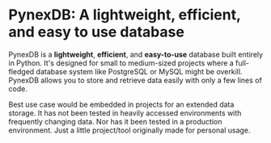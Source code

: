 # PynexDB: A lightweight, efficient, and easy to use database

PynexDB is a **lightweight**, **efficient**, and **easy-to-use** database built entirely in Python. It's designed for small to medium-sized projects where a full-fledged database system like PostgreSQL or MySQL might be overkill. PynexDB allows you to store and retrieve data easily with only a few lines of code.


Best use case would be embedded in projects for an extended data storage. It has not been tested in heavily accessed environments with frequently changing data. Nor has it been tested in a production environment. Just a little project/tool originally made for personal usage.
